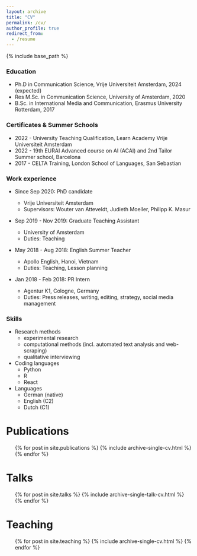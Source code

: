 ```yaml
---
layout: archive
title: "CV"
permalink: /cv/
author_profile: true
redirect_from:
  - /resume
---
```


{% include base_path %}


### Education
* Ph.D in Communication Science, Vrije Universiteit Amsterdam, 2024 (expected)
* Res M.Sc. in Communication Science, University of Amsterdam, 2020
* B.Sc. in International Media and Communication, Erasmus University Rotterdam, 2017

### Certificates & Summer Schools
* 2022 - University Teaching Qualification, Learn Academy Vrije Universiteit Amsterdam 
* 2022 - 19th EURAI Advanced course on AI (ACAI) and 2nd Tailor Summer school, Barcelona
* 2017 - CELTA Training, London School of Languages, San Sebastian

### Work experience
* Since Sep 2020: PhD candidate
  * Vrije Universiteit Amsterdam
  * Supervisors: Wouter van Atteveldt, Judieth Moeller, Philipp K. Masur

* Sep 2019 - Nov 2019: Graduate Teaching Assistant
  * University of Amsterdam
  * Duties: Teaching

* May 2018 - Aug 2018: English Summer Teacher
  * Apollo English, Hanoi, Vietnam
  * Duties: Teaching, Lesson planning

* Jan 2018 - Feb 2018: PR Intern
  * Agentur K1, Cologne, Germany
  * Duties: Press releases, writing, editing, strategy, social media management

### Skills
* Research methods
  * experimental research
  * computational methods (incl. automated text analysis and web-scraping)
  * qualitative interviewing
* Coding languages
  * Python
  * R
  * React
* Languages
  * German (native)
  * English (C2)
  * Dutch (C1)

Publications
======
  <ul>{% for post in site.publications %}
    {% include archive-single-cv.html %}
  {% endfor %}</ul>
  
Talks
======
  <ul>{% for post in site.talks %}
    {% include archive-single-talk-cv.html %}
  {% endfor %}</ul>
  
Teaching
======
  <ul>{% for post in site.teaching %}
    {% include archive-single-cv.html %}
  {% endfor %}</ul>
